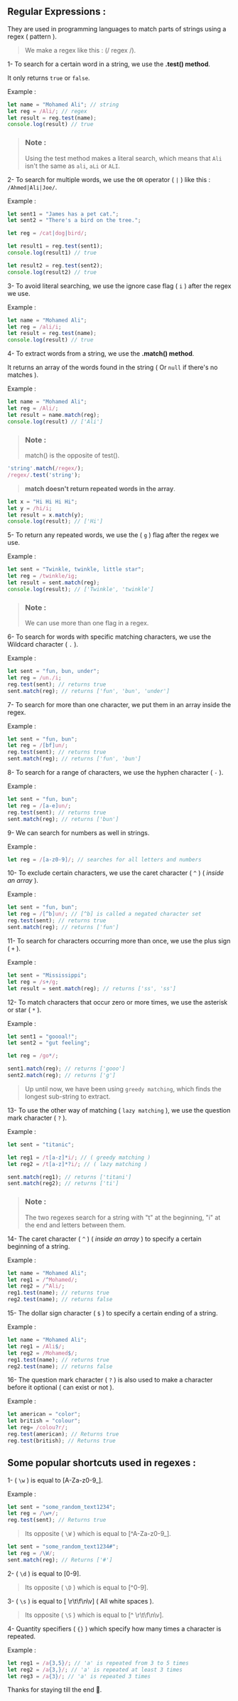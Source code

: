 ## Regular Expressions :
They are used in programming languages to match parts of strings using a regex ( pattern ).

>We make a regex like this : (/ regex /).

1- To search for a certain word in a string, we use the **.test() method**.

It only returns `true` or `false`.

Example :

```javascript
let name = "Mohamed Ali"; // string
let reg = /Ali/; // regex
let result = reg.test(name);
console.log(result) // true
```

>### Note :
> Using the test method makes a literal search, which means that `Ali` isn't the same as `ali`, `aLi` or `ALI`.

2- To search for multiple words, we use the `OR` operator ( `|` ) like this : `/Ahmed|Ali|Joe/`.

Example :

```javascript
let sent1 = "James has a pet cat.";
let sent2 = "There's a bird on the tree.";

let reg = /cat|dog|bird/;

let result1 = reg.test(sent1);
console.log(result1) // true

let result2 = reg.test(sent2);
console.log(result2) // true
```

3- To avoid literal searching, we use the ignore case flag ( `i` ) after the regex we use.

Example :

```javascript
let name = "Mohamed Ali";
let reg = /ali/i;
let result = reg.test(name);
console.log(result) // true
```

4- To extract words from a string, we use the **.match() method**.

It returns an array of the words found in the string ( Or `null` if there's no matches ).

Example :

```javascript
let name = "Mohamed Ali";
let reg = /Ali/;
let result = name.match(reg);
console.log(result) // ['Ali']
```

>### Note :
>match() is the opposite of test().

```javascript
'string'.match(/regex/);
/regex/.test('string');
```

>**match doesn't return repeated words in the array**.
```javascript
let x = "Hi Hi Hi Hi";
let y = /hi/i;
let result = x.match(y);
console.log(result); // ['Hi']
```

5- To return any repeated words, we use the ( `g` ) flag after the regex we use.

Example :

```javascript
let sent = "Twinkle, twinkle, little star";
let reg = /twinkle/ig;
let result = sent.match(reg);
console.log(result); // ['Twinkle', 'twinkle']
```
>### Note :
>We can use more than one flag in a regex.

6- To search for words with specific matching characters, we use the Wildcard character ( `.` ).

Example :

```javascript
let sent = "fun, bun, under";
let reg = /un./i;
reg.test(sent); // returns true
sent.match(reg); // returns ['fun', 'bun', 'under']
```

7- To search for more than one character, we put them in an array inside the regex.

Example :

```javascript
let sent = "fun, bun";
let reg = /[bf]un/;
reg.test(sent); // returns true
sent.match(reg); // returns ['fun', 'bun']
```

8- To search for a range of characters, we use the hyphen character ( `-` ).

Example :

```javascript
let sent = "fun, bun";
let reg = /[a-e]un/;
reg.test(sent); // returns true
sent.match(reg); // returns ['bun']
```

9- We can search for numbers as well in strings.

Example :

```javascript
let reg = /[a-z0-9]/; // searches for all letters and numbers
```

10- To exclude certain characters, we use the caret character ( `^` ) ( *inside an array* ).

Example :

```javascript
let sent = "fun, bun";
let reg = /[^b]un/; // [^b] is called a negated character set
reg.test(sent); // returns true
sent.match(reg); // returns ['fun']
```

11- To search for characters occurring more than once, we use the plus sign ( `+` ).

Example :

```javascript
let sent = "Mississippi";
let reg = /s+/g;
let result = sent.match(reg); // returns ['ss', 'ss']
```

12- To match characters that occur zero or more times, we use the asterisk or star ( `*` ).

Example :

```javascript
let sent1 = "goooal!";
let sent2 = "gut feeling";

let reg = /go*/;

sent1.match(reg); // returns ['gooo']
sent2.match(reg); // returns ['g']
```
>Up until now, we have been using `greedy matching`, which finds the longest sub-string to extract.

13- To use the other way of matching ( `lazy matching` ), we use the question mark character ( `?` ).

Example :

```javascript
let sent = "titanic";

let reg1 = /t[a-z]*i/; // ( greedy matching )
let reg2 = /t[a-z]*?i/; // ( lazy matching )

sent.match(reg1); // returns ['titani'] 
sent.match(reg2); // returns ['ti'] 
```

>### Note :
>The two regexes search  for a string with "t" at the beginning, "i" at the end and letters between them.

14- The caret character ( `^` ) ( *inside an array* ) to specify a certain beginning of a string.

Example :

```javascript
let name = "Mohamed Ali";
let reg1 = /^Mohamed/;
let reg2 = /^Ali/;
reg1.test(name); // returns true
reg2.test(name); // returns false
```

15-  The dollar sign character ( `$` ) to specify a certain ending of a string.

Example :

```javascript
let name = "Mohamed Ali";
let reg1 = /Ali$/;
let reg2 = /Mohamed$/;
reg1.test(name); // returns true
reg2.test(name); // returns false
```

16- The question mark character ( `?` ) is also used to make a character before it optional ( can exist or not ).

Example :

```javascript
let american = "color";
let british = "colour";
let reg= /colou?r/;
reg.test(american); // Returns true
reg.test(british); // Returns true
```

## Some popular shortcuts used in regexes :

1- ( `\w` ) is equal to [A-Za-z0-9_].

Example :

```javascript
let sent = "some_random_text1234";
let reg = /\w+/;
reg.test(sent); // Returns true
```

> Its opposite ( `\W` ) which is equal to [^A-Za-z0-9_].

```javascript
let sent = "some_random_text1234#";
let reg = /\W/;
sent.match(reg); // Returns ['#']
```

2- ( `\d` ) is equal to [0-9].

> Its opposite ( `\D` ) which is equal to [^0-9].

3- ( `\s` ) is equal to [ \r\t\f\n\v] ( All white spaces ).

> Its opposite ( `\S` ) which is equal to [^ \r\t\f\n\v].

4- Quantity specifiers ( `{}` ) which specify how many times a character is repeated.

Example :

```javascript
let reg1 = /a{3,5}/; // 'a' is repeated from 3 to 5 times
let reg2 = /a{3,}/; // 'a' is repeated at least 3 times
let reg3 = /a{3}/; // 'a' is repeated 3 times
```

Thanks for staying till the end 💖.